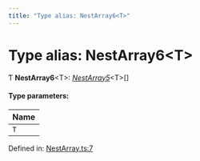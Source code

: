 ```yaml
---
title: "Type alias: NestArray6<T>"
---
```


# Type alias: NestArray6<T\>

Ƭ **NestArray6**<T\>: [*NestArray5*](nestarray5.md)<T\>[]

#### Type parameters:

Name |
:------ |
`T` |

Defined in: [NestArray.ts:7](https://github.com/44x1carbon/gigantes/blob/2721068/src/NestArray.ts#L7)
